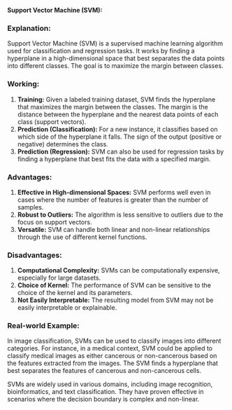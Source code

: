 **Support Vector Machine (SVM):**

### Explanation:
Support Vector Machine (SVM) is a supervised machine learning algorithm used for classification and regression tasks. It works by finding a hyperplane in a high-dimensional space that best separates the data points into different classes. The goal is to maximize the margin between classes.

### Working:
1. **Training:** Given a labeled training dataset, SVM finds the hyperplane that maximizes the margin between the classes. The margin is the distance between the hyperplane and the nearest data points of each class (support vectors).
2. **Prediction (Classification):** For a new instance, it classifies based on which side of the hyperplane it falls. The sign of the output (positive or negative) determines the class.
3. **Prediction (Regression):** SVM can also be used for regression tasks by finding a hyperplane that best fits the data with a specified margin.

### Advantages:
1. **Effective in High-dimensional Spaces:** SVM performs well even in cases where the number of features is greater than the number of samples.
2. **Robust to Outliers:** The algorithm is less sensitive to outliers due to the focus on support vectors.
3. **Versatile:** SVM can handle both linear and non-linear relationships through the use of different kernel functions.

### Disadvantages:
1. **Computational Complexity:** SVMs can be computationally expensive, especially for large datasets.
2. **Choice of Kernel:** The performance of SVM can be sensitive to the choice of the kernel and its parameters.
3. **Not Easily Interpretable:** The resulting model from SVM may not be easily interpretable or explainable.

### Real-world Example:
In image classification, SVMs can be used to classify images into different categories. For instance, in a medical context, SVM could be applied to classify medical images as either cancerous or non-cancerous based on the features extracted from the images. The SVM finds a hyperplane that best separates the features of cancerous and non-cancerous cells.

SVMs are widely used in various domains, including image recognition, bioinformatics, and text classification. They have proven effective in scenarios where the decision boundary is complex and non-linear.